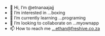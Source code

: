 - 👋 Hi, I’m @etnanaajajj
- 👀 I’m interested in ...boxing
- 🌱 I’m currently learning ...programing
- 💞️ I’m looking to collaborate on ...myownapp
- 📫 How to reach me ...ethan@freshive.co.za

<!---
etnanaajajj/etnanaajajj is a ✨ special ✨ repository because its `README.md` (this file) appears on your GitHub profile.
You can click the Preview link to take a look at your changes.
---> 








